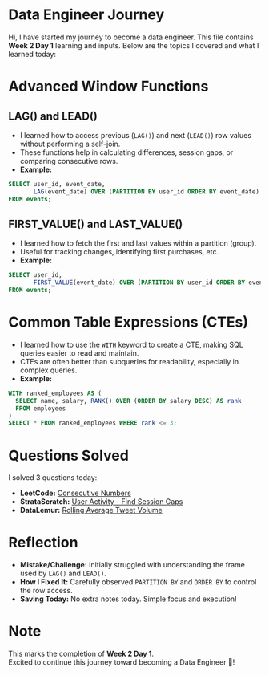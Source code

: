
# Data Engineer Journey

Hi, I have started my journey to become a data engineer. This file contains **Week 2 Day 1** learning and inputs. Below are the topics I covered and what I learned today:

# Advanced Window Functions

## LAG() and LEAD()
- I learned how to access previous (`LAG()`) and next (`LEAD()`) row values without performing a self-join.
- These functions help in calculating differences, session gaps, or comparing consecutive rows.
- **Example:**
```sql
SELECT user_id, event_date, 
       LAG(event_date) OVER (PARTITION BY user_id ORDER BY event_date) AS previous_event
FROM events;
```

## FIRST_VALUE() and LAST_VALUE()
- I learned how to fetch the first and last values within a partition (group).
- Useful for tracking changes, identifying first purchases, etc.
- **Example:**
```sql
SELECT user_id, 
       FIRST_VALUE(event_date) OVER (PARTITION BY user_id ORDER BY event_date) AS first_event
FROM events;
```

# Common Table Expressions (CTEs)

- I learned how to use the `WITH` keyword to create a CTE, making SQL queries easier to read and maintain.
- CTEs are often better than subqueries for readability, especially in complex queries.
- **Example:**
```sql
WITH ranked_employees AS (
  SELECT name, salary, RANK() OVER (ORDER BY salary DESC) AS rank
  FROM employees
)
SELECT * FROM ranked_employees WHERE rank <= 3;
```

# Questions Solved
I solved 3 questions today:
- **LeetCode:** [Consecutive Numbers](https://leetcode.com/problems/consecutive-numbers/)
- **StrataScratch:** [User Activity - Find Session Gaps](https://platform.stratascratch.com/coding/10176-find-the-number-of-times-the-users-logged-in-and-logged-out)
- **DataLemur:** [Rolling Average Tweet Volume](https://datalemur.com/questions/rolling-average-tweets)

# Reflection
- **Mistake/Challenge:** Initially struggled with understanding the frame used by `LAG()` and `LEAD()`.
- **How I Fixed It:** Carefully observed `PARTITION BY` and `ORDER BY` to control the row access.
- **Saving Today:** No extra notes today. Simple focus and execution!

# Note
This marks the completion of **Week 2 Day 1**.  
Excited to continue this journey toward becoming a Data Engineer 🚀!
